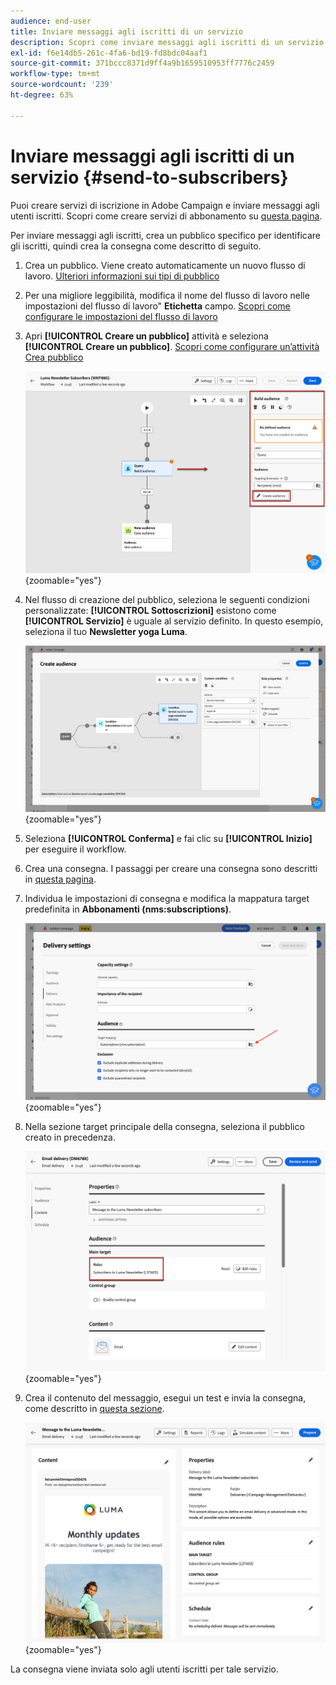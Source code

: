```yaml
---
audience: end-user
title: Inviare messaggi agli iscritti di un servizio
description: Scopri come inviare messaggi agli iscritti di un servizio
exl-id: f6e14db5-261c-4fa6-bd19-fd8bdc04aaf1
source-git-commit: 371bccc8371d9ff4a9b1659510953ff7776c2459
workflow-type: tm+mt
source-wordcount: '239'
ht-degree: 63%

---
```


# Inviare messaggi agli iscritti di un servizio {#send-to-subscribers}

Puoi creare servizi di iscrizione in Adobe Campaign e inviare messaggi agli utenti iscritti. Scopri come creare servizi di abbonamento su [questa pagina](../audience//manage-services.md#create-service).

Per inviare messaggi agli iscritti, crea un pubblico specifico per identificare gli iscritti, quindi crea la consegna come descritto di seguito.

1. Crea un pubblico. Viene creato automaticamente un nuovo flusso di lavoro. [Ulteriori informazioni sui tipi di pubblico](../audience/create-audience.md)

1. Per una migliore leggibilità, modifica il nome del flusso di lavoro nelle impostazioni del flusso di lavoro&quot; **Etichetta** campo. [Scopri come configurare le impostazioni del flusso di lavoro](../workflows/workflow-settings.md)

1. Apri **[!UICONTROL Creare un pubblico]** attività e seleziona **[!UICONTROL Creare un pubblico]**. [Scopri come configurare un’attività Crea pubblico](../workflows/activities/build-audience.md)

   ![](assets/service-create-audience.png){zoomable=&quot;yes&quot;}

1. Nel flusso di creazione del pubblico, seleziona le seguenti condizioni personalizzate: **[!UICONTROL Sottoscrizioni]** esistono come **[!UICONTROL Servizio]** è uguale al servizio definito. In questo esempio, seleziona il tuo **Newsletter yoga Luma**.

   ![](assets/service-audience-subscribers.png){zoomable=&quot;yes&quot;}

1. Seleziona **[!UICONTROL Conferma]** e fai clic su **[!UICONTROL Inizio]** per eseguire il workflow.

1. Crea una consegna. I passaggi per creare una consegna sono descritti in [questa pagina](../msg/gs-messages.md#create-delivery).
1. Individua le impostazioni di consegna e modifica la mappatura target predefinita in **Abbonamenti (nms:subscriptions)**.

   ![](assets/service-delivery-change-mapping.png){zoomable=&quot;yes&quot;}

1. Nella sezione target principale della consegna, seleziona il pubblico creato in precedenza.

   ![](assets/service-delivery-targeting-subscribers.png){zoomable=&quot;yes&quot;}

1. Crea il contenuto del messaggio, esegui un test e invia la consegna, come descritto in [questa sezione](../preview-test/preview-test.md).

   ![](assets/service-delivery-ready.png){zoomable=&quot;yes&quot;}

La consegna viene inviata solo agli utenti iscritti per tale servizio.
